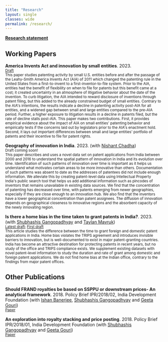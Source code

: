 ```yaml
---
title: "Research"
layout: single
classes: wide
permalink: /research/
---
```


[**Research statement**](https://satyaki4.github.io/files/research_statement_satyaki.pdf)

## Working Papers

**America Invents Act and innovation by small entities**. 2023.
<br/><small>[Draft](https://satyaki4.github.io/files/JMP_satyaki.pdf)</small><br>
<small>
This paper studies patenting activity by small U.S. entities before and after the passage of the Leahy-Smith America Invents Act (AIA) of 2011 which changed the patenting rule in the United States from a first-to-invent to a first-inventor-to-file system. Prior to the AIA, entities had the benefit of flexibility on when to file for patents but this benefit came at a cost; it created uncertainty in an atmosphere of litigative behavior about the date of the invention. To curb litigation, the AIA intended to reward disclosure of inventions through patent filing, but this added to the already constrained budget of small entities. Contrary to the AIA's intentions, the results indicate a decline in patenting activity post-AIA for all entities, and a widened gap between small and large entities compared to the pre-AIA period. Further, a higher exposure to litigation results in a decline in patents filed, but the rate of decline stalls post-AIA. This paper makes two contributions. First, it provides empirical evidence about the impact of AIA on small entities' patenting behavior and empirically tests if the concerns laid out by legislators prior to the AIA's enactment hold. Second, it lays out important differences between small and large entities' portfolio of patents and their incentive to file for patent rights.
</small>

**Geography of innovation in India**. 2023. (with [Nishant Chadha](https://www.idfresearch.org/team))
<br/><small>Draft coming soon!</small><br>
<small>
This paper describes and uses a novel data set on patent applications from India between 2000 and 2016 to understand the spatial pattern of innovation in India and its evolution over time. Identification of such patterns of innovation over time is important as it helps us understand what motivates certain areas to be more innovative than others. Documentation of such patterns was absent to date as the addresses of patentees did not include enough information. We alleviate this by creating patent-level data using Intellectual Property India's public search tool that helps us add additional information such as pincodes of inventors that remains unavailable in existing data sources. We find that the concentration of patenting has decreased over time, with patents emerging from newer geographies, especially if they are close enough to an innovation hub. We also find that the inventors have a lower geographical concentration than patent assignees. The diffusion of innovation depends on geographical closeness to innovative regions and the absorbent capacity of the newly innovating region.
</small>

**Is there a home bias in the time taken to grant patents in India?**. 2023.
(with [Shubhashis Gangopadhyay](https://www.idfresearch.org/team) and [Taylan Mavruk](https://www.gu.se/en/about/find-staff/taylanmavruk))
<br/><small>[Latest draft](http://ssrn.com/abstract=3403293); [First draft](https://satyaki4.github.io/files/grant_lag_draft_2019.pdf)</small><br>
<small>
This article studies the difference between the time to grant foreign and domestic patent applications in India. Home bias violates the TRIPS agreement and introduces invisible barriers to innovation, but is well-documented to exist in major patent-granting countries. India has become an attractive destination for protecting patents in recent years, but no study of the office and TRIPS compliance exists. We supplement existing datasets with novel patent-level information to study the duration and rate of grant among domestic and foreign patent applications. We do not find home bias at the Indian office, contrary to the findings from major patent offices.
</small>

## Other Publications

**Should FRAND royalties be based on SSPPU or downstream prices- An analytical framework**. 2018. Policy Brief IPR/2018/02, India Development Foundation
(with [Ishan Banerjee](https://twitter.com/ishanbanerjee?lang=en), [Shubhashis Gangopadhyay](https://www.idfresearch.org/team) and [Geeta Gouri](https://www.idfresearch.org/team))
<br/><small>[Paper](https://idfresearch.org/uploads/academic_papers/1628177104_Should%20FRAND%20royalties%20be%20based%20on%20SSPPU%20or%20downstream%20prices.pdf)</small><br>

**An exploration into royalty stacking and price posting**. 2018. Policy Brief IPR/2018/01, India Development Foundation
(with [Shubhashis Gangopadhyay](https://www.idfresearch.org/team) and [Geeta Gouri](https://www.idfresearch.org/team))
<br/><small>[Paper](https://idfresearch.org/uploads/academic_papers/1628176956_An%20Exploration%20into%20Royalty%20Stacking%20and%20Price%20Posting.pdf)</small><br>

